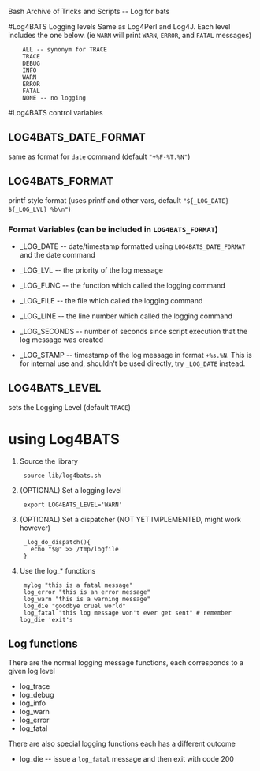 Bash Archive of Tricks and Scripts -- Log for bats

#Log4BATS Logging levels
Same as Log4Perl and Log4J.
Each level includes the one below. (ie `WARN` will print `WARN`, `ERROR`, and `FATAL` messages)

        ALL -- synonym for TRACE
        TRACE
        DEBUG
        INFO
        WARN
        ERROR
        FATAL
        NONE -- no logging

#Log4BATS control variables

## LOG4BATS_DATE_FORMAT 
same as format for `date` command (default `"+%F-%T.%N"`)

## LOG4BATS_FORMAT 
printf style format (uses printf and other vars, default `"${_LOG_DATE} ${_LOG_LVL} %b\n"`)

### Format Variables (can be included in `LOG4BATS_FORMAT`)

* _LOG_DATE -- date/timestamp formatted using `LOG4BATS_DATE_FORMAT` and the date command

* _LOG_LVL -- the priority of the log message

* _LOG_FUNC -- the function which called the logging command

* _LOG_FILE -- the file which called the logging command

* _LOG_LINE -- the line number which called the logging command

* _LOG_SECONDS -- number of seconds since script execution that the log message was created

* _LOG_STAMP -- timestamp of the log message in format `+%s.%N`. This is for internal use and, shouldn't be used directly, try `_LOG_DATE` instead.

## LOG4BATS_LEVEL 
sets the Logging Level (default `TRACE`)

# using Log4BATS

1) Source the library

        source lib/log4bats.sh

2) (OPTIONAL) Set a logging level

        export LOG4BATS_LEVEL='WARN'

3) (OPTIONAL) Set a dispatcher (NOT YET IMPLEMENTED, might work however)

        _log_do_dispatch(){
          echo "$@" >> /tmp/logfile
        }

4) Use the log_* functions

        mylog "this is a fatal message"
        log_error "this is an error message"
        log_warn "this is a warning message"
        log_die "goodbye cruel world"
        log_fatal "this log message won't ever get sent" # remember log_die 'exit's

## Log functions

There are the normal logging message functions, each corresponds to a given log level

* log_trace
* log_debug
* log_info
* log_warn
* log_error
* log_fatal

There are also special logging functions each has a different outcome

* log_die -- issue a `log_fatal` message and then exit with code 200

